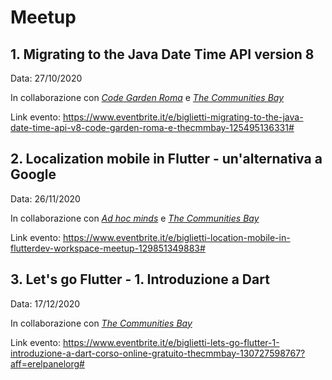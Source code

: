 # Meetup

## 1. Migrating to the Java Date Time API version 8
Data: 27/10/2020

In collaborazione con *[Code Garden Roma](https://thecmmbay.com/cmm/codegardenroma/)* e *[The Communities Bay](https://thecmmbay.com/)*

Link evento: https://www.eventbrite.it/e/biglietti-migrating-to-the-java-date-time-api-v8-code-garden-roma-e-thecmmbay-125495136331#


## 2. Localization mobile in Flutter - un'alternativa a Google
Data: 26/11/2020

In collaborazione con *[Ad hoc minds](https://adhocminds.com/)* e *[The Communities Bay](https://thecmmbay.com/)*

Link evento: https://www.eventbrite.it/e/biglietti-location-mobile-in-flutterdev-workspace-meetup-129851349883#


## 3. Let's go Flutter - 1. Introduzione a Dart
Data: 17/12/2020

In collaborazione con *[The Communities Bay](https://thecmmbay.com/)*

Link evento: https://www.eventbrite.it/e/biglietti-lets-go-flutter-1-introduzione-a-dart-corso-online-gratuito-thecmmbay-130727598767?aff=erelpanelorg#
